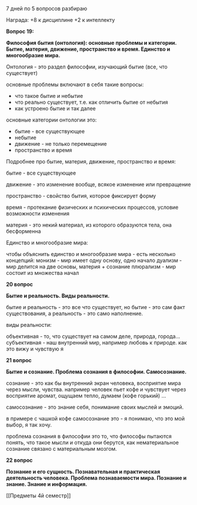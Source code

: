 
7 дней по 5 вопросов разбираю

Награда:
+8 к дисциплине
+2 к интеллекту



**Вопрос 19:**

**Философия бытия (онтология): основные проблемы и категории. Бытие, материя, движение, пространство и время. Единство и многообразие мира.**


Онтология - это раздел философии, изучающий бытие (все, что существует)

основные проблемы включают в себя такие вопросы:
- что такое бытие и небытие
- что реально существует, т.е. как отличить бытие от небытия
- как устроено бытие и так далее

основные категории онтологии это:
- бытие - все существующее
- небытие
- движение - не только перемещение
- пространство и время

Подробнее про бытие, материя, движение, пространство и время:

бытие - все существующее

движение - это изменение вообще, всякое изменение или превращение

пространство - свойство бытия, которое фиксирует форму 

время - протекание физических и психических процессов, условие возможности изменения

материя - это некий материал, из которого образуются тела, она бесформенна

Единство и многообразие мира:

чтобы объяснить единство и многообразие мира - есть несколько концепций:
монизм - мир имеет одну основу, одно начало
дуализм - мир делится на две основы, материя + сознание
плюрализм - мир состоит из множества начал




**20 вопрос**

**Бытие и реальность. Виды реальности.**


бытие и реальность - это все что существует, но бытие - это сам факт существования, а реальность - это само наполнение.

виды реальности:

объективная - то, что существует на самом деле, природа, города...
субъективная - наш внутренний мир, например любовь к природе. как это вижу и чувствую я



**21 вопрос**

**Бытие и сознание. Проблема сознания в философии. Самосознание.**


сознание - это как бы внутренний экран человека, восприятие мира через мысли, чувства. например человек пьет кофе и чувствует через восприятие аромат, ощущаем тепло, думаем (кофе горький) ...

самосознание - это знание себя, понимание своих мыслей и эмоций.

в примере с чашкой кофе самосознание это - я понимаю, что это мой выбор, я так хочу.


проблема сознания в философии это то, что философы пытаются понять, что такое мысли и откуда они берутся, как нематериальное сознание связано с материальным мозгом.


**22 вопрос**

**Познание и его сущность. Познавательная и практическая деятельность человека. Проблема познаваемости мира. Познание и знание. Знание и информация.**











[[Предметы 4й семестр]]